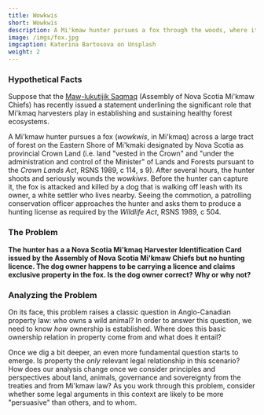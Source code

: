 ```yaml
---
title: Wowkwis
short: Wowkwis
description: A Mi'kmaw hunter pursues a fox through the woods, where it is killed by a dog walking off-leash with its owner. You are asked to consider the possible legal relationships at play in a claim to ownership.
image: /imgs/fox.jpg
imgcaption: Katerina Bartosova on Unsplash
weight: 2
---
```


### Hypothetical Facts

Suppose that the [Maw-lukutijik Saqmaq](https://mikmaqrights.com/#ansmc) (Assembly of Nova Scotia Mi'kmaw Chiefs) has recently issued a statement underlining the significant role that Mi'kmaq harvesters play in establishing and sustaining healthy forest ecosystems.


A Mi'kmaw hunter pursues a fox (*wowkwis*, in Mi'kmaq) across a large tract of forest on the Eastern Shore of Mi'kmaki designated by Nova Scotia as provincial Crown Land (i.e. land "vested in the Crown" and "under the administration and control of the Minister" of Lands and Forests pursuant to the *Crown Lands Act*, RSNS 1989, c 114, s 9). After several hours, the hunter shoots and seriously wounds the *wowkiws*. Before the hunter can capture it, the fox is attacked and killed by a dog that is walking off leash with its owner, a white settler who lives nearby. Seeing the commotion, a patrolling conservation officer approaches the hunter and asks them to produce a hunting license as required by the *Wildlife Act*, RSNS 1989, c 504. 

### The Problem

**The hunter has a a Nova Scotia Mi'kmaq Harvester Identification Card issued by the Assembly of Nova Scotia Mi'kmaw Chiefs but no hunting licence. The dog owner happens to be carrying a licence and claims exclusive property in the fox. Is the dog owner correct? Why or why not?**

### Analyzing the Problem

On its face, this problem raises a classic question in Anglo-Canadian property law: who owns a wild animal? In order to answer this question, we need to know *how* ownership is established. Where does this basic ownership relation in property come from and what does it entail?

Once we dig a bit deeper, an even more fundamental question starts to emerge. Is property the *only* relevant legal relationship in this scenario? How does our analysis change once we consider principles and perspectives about land, animals, governance and sovereignty from the treaties and from Mi'kmaw law? As you work through this problem, consider whether some legal arguments in this context are likely to be more "persuasive" than others, and to whom. 

<!--Consider the following prompts 

- How are the rules of property different between domestic and wild animals?
- What are at least two different ways that someone can establish ownership in a wild animal under Anglo-Canadian law?
- Do the readings agree on how the Peace and Friendship Treaty of 1752 should be interpreted and understood? -->

<!--
- possession as the basis of property and the relative nature of possession
- the state as the basis of property (Wildlife Act)
- treaty as the basis of land relations in an inter-social context
- Mi'kmaw law 
-->

